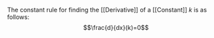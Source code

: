 The constant rule for finding the [[Derivative]] of a [[Constant]] $k$ is as follows:
$$\frac{d}{dx}(k)=0$$